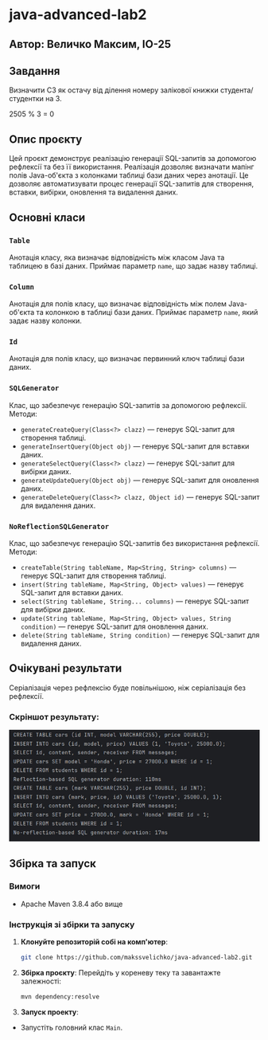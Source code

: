 # java-advanced-lab2

## Автор: Величко Максим, ІО-25

## Завдання
Визначити C3 як остачу від ділення номеру залікової книжки студента/студентки на 3.

2505 % 3 = 0

## Опис проєкту

Цей проєкт демонструє реалізацію генерації SQL-запитів за допомогою рефлексії та без її використання.
Реалізація дозволяє визначати мапінг полів Java-об'єкта з колонками таблиці бази даних через анотації.
Це дозволяє автоматизувати процес генерації SQL-запитів для створення, вставки, вибірки, оновлення та
видалення даних.

## Основні класи

### `Table`

Анотація класу, яка визначає відповідність між класом Java та таблицею в базі даних. Приймає
параметр `name`, що задає назву таблиці.

### `Column`

Анотація для полів класу, що визначає відповідність між полем Java-об'єкта та колонкою в таблиці
бази даних. Приймає параметр `name`, який задає назву колонки.

### `Id`

Анотація для полів класу, що визначає первинний ключ таблиці бази даних.

### `SQLGenerator`

Клас, що забезпечує генерацію SQL-запитів за допомогою рефлексії. Методи:

- `generateCreateQuery(Class<?> clazz)` — генерує SQL-запит для створення таблиці.
- `generateInsertQuery(Object obj)` — генерує SQL-запит для вставки даних.
- `generateSelectQuery(Class<?> clazz)` — генерує SQL-запит для вибірки даних.
- `generateUpdateQuery(Object obj)` — генерує SQL-запит для оновлення даних.
- `generateDeleteQuery(Class<?> clazz, Object id)` — генерує SQL-запит для видалення даних.

### `NoReflectionSQLGenerator`

Клас, що забезпечує генерацію SQL-запитів без використання рефлексії. Методи:

- `createTable(String tableName, Map<String, String> columns)` — генерує SQL-запит для створення
  таблиці.
- `insert(String tableName, Map<String, Object> values)` — генерує SQL-запит для вставки даних.
- `select(String tableName, String... columns)` — генерує SQL-запит для вибірки даних.
- `update(String tableName, Map<String, Object> values, String condition)` — генерує SQL-запит для
  оновлення даних.
- `delete(String tableName, String condition)` — генерує SQL-запит для видалення даних.

## Очікувані результати

Серіалізація через рефлексію буде повільнішою, ніж серіалізація без рефлексії.
### Скріншот результату:
![Result Image](result.jpg)

## Збірка та запуск

### Вимоги

- Apache Maven 3.8.4 або вище

### Інструкція зі збірки та запуску

1. **Клонуйте репозиторій собі на комп'ютер**:
    ```bash
    git clone https://github.com/makssvelichko/java-advanced-lab2.git
    ```

2. **Збірка проєкту**:
   Перейдіть у кореневу теку та завантажте залежності:
   ```bash
   mvn dependency:resolve
   ```

3. **Запуск проекту**:
  - Запустіть головний клас `Main`.